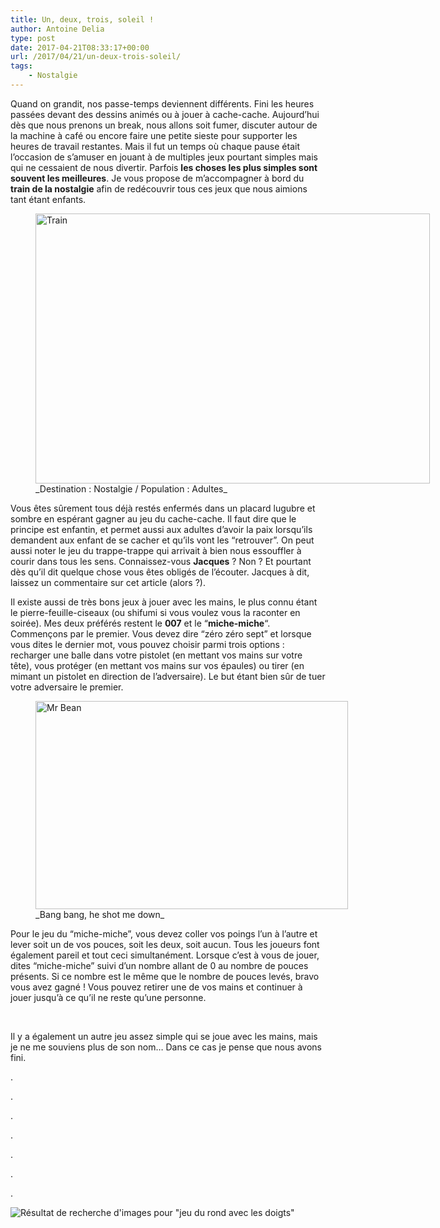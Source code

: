 ```yaml
---
title: Un, deux, trois, soleil !
author: Antoine Delia
type: post
date: 2017-04-21T08:33:17+00:00
url: /2017/04/21/un-deux-trois-soleil/
tags:
    - Nostalgie
---
```

Quand on grandit, nos passe-temps deviennent différents. Fini les heures passées devant des dessins animés ou à jouer à cache-cache. Aujourd&#8217;hui dès que nous prenons un break, nous allons soit fumer, discuter autour de la machine à café ou encore faire une petite sieste pour supporter les heures de travail restantes. Mais il fut un temps où chaque pause était l&#8217;occasion de s&#8217;amuser en jouant à de multiples jeux pourtant simples mais qui ne cessaient de nous divertir. Parfois **les choses les plus simples sont souvent les meilleures**. Je vous propose de m&#8217;accompagner à bord du **train de la nostalgie** afin de redécouvrir tous ces jeux que nous aimions tant étant enfants.

<figure style="width: 631px" class="wp-caption aligncenter"><img loading="lazy" src="https://i0.wp.com/radio-star.site-radio.com/upload/news/normal/5784a3f273d249.08916714.jpg?resize=631%2C432" alt="Train" width="631" height="432" data-recalc-dims="1" /><figcaption class="wp-caption-text">_Destination : Nostalgie / Population : Adultes_</figcaption></figure>

Vous êtes sûrement tous déjà restés enfermés dans un placard lugubre et sombre en espérant gagner au jeu du cache-cache. Il faut dire que le principe est enfantin, et permet aussi aux adultes d&#8217;avoir la paix lorsqu&#8217;ils demandent aux enfant de se cacher et qu&#8217;ils vont les &#8220;retrouver&#8221;. On peut aussi noter le jeu du trappe-trappe qui arrivait à bien nous essouffler à courir dans tous les sens. Connaissez-vous **Jacques** ? Non ? Et pourtant dès qu&#8217;il dit quelque chose vous êtes obligés de l&#8217;écouter. Jacques à dit, laissez un commentaire sur cet article (alors ?).

Il existe aussi de très bons jeux à jouer avec les mains, le plus connu étant le pierre-feuille-ciseaux (ou shifumi si vous voulez vous la raconter en soirée). Mes deux préférés restent le **007** et le &#8220;**miche-miche**&#8220;. Commençons par le premier. Vous devez dire &#8220;zéro zéro sept&#8221; et lorsque vous dites le dernier mot, vous pouvez choisir parmi trois options : recharger une balle dans votre pistolet (en mettant vos mains sur votre tête), vous protéger (en mettant vos mains sur vos épaules) ou tirer (en mimant un pistolet en direction de l&#8217;adversaire). Le but étant bien sûr de tuer votre adversaire le premier.

<figure style="width: 500px" class="wp-caption aligncenter"><img loading="lazy" src="https://i0.wp.com/images.fanpop.com/images/image_uploads/Hand-Gun-mr--bean-162745_500_333.jpg?resize=500%2C333" alt="Mr Bean" width="500" height="333" data-recalc-dims="1" /><figcaption class="wp-caption-text">_Bang bang, he shot me down_</figcaption></figure>

Pour le jeu du &#8220;miche-miche&#8221;, vous devez coller vos poings l&#8217;un à l&#8217;autre et lever soit un de vos pouces, soit les deux, soit aucun. Tous les joueurs font également pareil et tout ceci simultanément. Lorsque c&#8217;est à vous de jouer, dites &#8220;miche-miche&#8221; suivi d&#8217;un nombre allant de 0 au nombre de pouces présents. Si ce nombre est le même que le nombre de pouces levés, bravo vous avez gagné ! Vous pouvez retirer une de vos mains et continuer à jouer jusqu&#8217;à ce qu&#8217;il ne reste qu&#8217;une personne.

&nbsp;

Il y a également un autre jeu assez simple qui se joue avec les mains, mais je ne me souviens plus de son nom&#8230; Dans ce cas je pense que nous avons fini.

.

.

.

.

.

.

.

<img class="aligncenter" src="https://i0.wp.com/pbs.twimg.com/media/C63f2kqU4AA3LVf.jpg?w=1000&#038;ssl=1" alt="Résultat de recherche d'images pour &quot;jeu du rond avec les doigts&quot;" data-recalc-dims="1" />